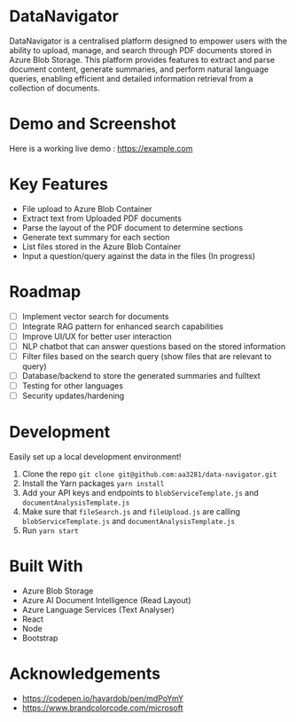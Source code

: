 # DataNavigator
DataNavigator is a centralised platform designed to empower users with the ability to upload, manage, and search through PDF documents stored in Azure Blob Storage. This platform provides features to extract and parse document content, generate summaries, and perform natural language queries, enabling efficient and detailed information retrieval from a collection of documents.

# Demo and Screenshot


Here is a working live demo : https://example.com

# Key Features
- File upload to Azure Blob Container 
- Extract text from Uploaded PDF documents
- Parse the layout of the PDF document to determine sections 
- Generate text summary for each section
- List files stored in the Azure Blob Container
- Input a question/query against the data in the files (In progress)

# Roadmap
- [ ] Implement vector search for documents
- [ ] Integrate RAG pattern for enhanced search capabilities
- [ ] Improve UI/UX for better user interaction
- [ ] NLP chatbot that can answer questions based on the stored information
- [ ] Filter files based on the search query (show files that are relevant to query)
- [ ] Database/backend to store the generated summaries and fulltext
- [ ] Testing for other languages
- [ ] Security updates/hardening
  
# Development
Easily set up a local development environment!

1. Clone the repo `git clone git@github.com:aa3281/data-navigator.git`
2. Install the Yarn packages `yarn install`
3. Add your API keys and endpoints to `blobServiceTemplate.js` and `documentAnalysisTemplate.js`
4. Make sure that `fileSearch.js` and `fileUpload.js` are calling `blobServiceTemplate.js` and `documentAnalysisTemplate.js`
5. Run `yarn start`

# Built With
- Azure Blob Storage
- Azure AI Document Intelligence (Read Layout)
- Azure Language Services (Text Analyser)
- React
- Node
- Bootstrap

# Acknowledgements
- https://codepen.io/havardob/pen/mdPoYmY
- https://www.brandcolorcode.com/microsoft